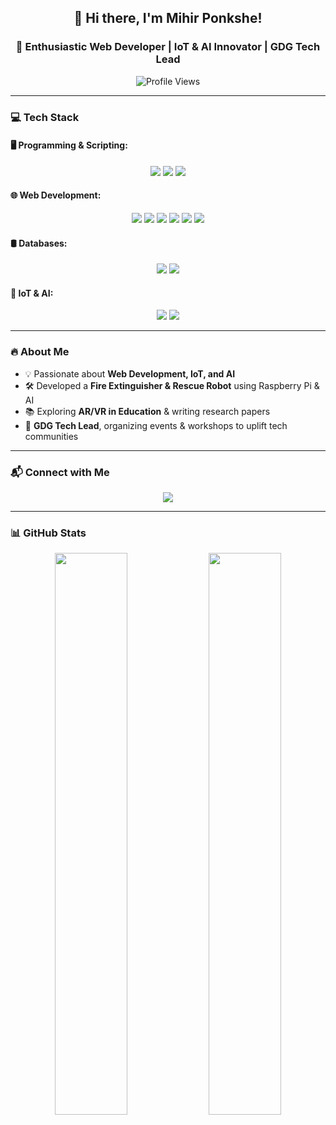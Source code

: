 <div align="center" style="font-family: "Times New Roman", Times, serif;">

## 👋 Hi there, I'm Mihir Ponkshe!  
### 🚀 Enthusiastic Web Developer | IoT & AI Innovator | GDG Tech Lead  

![Profile Views](https://komarev.com/ghpvc/?username=MihirPonkshe&label=Profile%20Views&color=0e75b6&style=flat)  
</div>

---

### 💻 Tech Stack

#### 🖥️ **Programming & Scripting:**
<p align="center">
<img src="https://img.shields.io/badge/C++-00599C?style=for-the-badge&logo=c%2B%2B&logoColor=white" />
<img src="https://img.shields.io/badge/Python-3776AB?style=for-the-badge&logo=python&logoColor=white" />
<img src="https://img.shields.io/badge/JavaScript-F7DF1E?style=for-the-badge&logo=javascript&logoColor=black" />
</p>

#### 🌐 **Web Development:**
<p align="center">
<img src="https://img.shields.io/badge/HTML5-E34F26?style=for-the-badge&logo=html5&logoColor=white" />
<img src="https://img.shields.io/badge/CSS3-1572B6?style=for-the-badge&logo=css3&logoColor=white" />
<img src="https://img.shields.io/badge/Bootstrap-563D7C?style=for-the-badge&logo=bootstrap&logoColor=white" />
<img src="https://img.shields.io/badge/React-20232A?style=for-the-badge&logo=react&logoColor=61DAFB" />
<img src="https://img.shields.io/badge/Node.js-43853D?style=for-the-badge&logo=node.js&logoColor=white" />
<img src="https://img.shields.io/badge/Express.js-000000?style=for-the-badge&logo=express&logoColor=white" />
</p>

#### 🛢️ **Databases:**
<p align="center">
<img src="https://img.shields.io/badge/MySQL-4479A1?style=for-the-badge&logo=mysql&logoColor=white" />
<img src="https://img.shields.io/badge/MongoDB-47A248?style=for-the-badge&logo=mongodb&logoColor=white" />
</p>

#### 🤖 **IoT & AI:**
<p align="center">
<img src="https://img.shields.io/badge/Raspberry%20Pi-C51A4A?style=for-the-badge&logo=raspberry-pi&logoColor=white" />
<img src="https://img.shields.io/badge/TensorFlow-FF6F00?style=for-the-badge&logo=tensorflow&logoColor=white" />
</p>

---

### 🔥 About Me
- 💡 Passionate about **Web Development, IoT, and AI**
- 🛠️ Developed a **Fire Extinguisher & Rescue Robot** using Raspberry Pi & AI
- 📚 Exploring **AR/VR in Education** & writing research papers
- 🎤 **GDG Tech Lead**, organizing events & workshops to uplift tech communities

---

### 📬 Connect with Me
<div align="center">
<a href="https://www.linkedin.com/in/mihir-ponkshe-8b7664257">
<img src="https://img.shields.io/badge/LinkedIn-0A66C2?style=for-the-badge&logo=linkedin&logoColor=white" />
</a>
</div>

---

### 📊 GitHub Stats
<div align="center">
<img src="https://github-readme-stats.vercel.app/api?username=MihirPonkshe&show_icons=true&theme=radical" width="48%" />
<img src="https://github-readme-stats.vercel.app/api/top-langs/?username=MihirPonkshe&layout=compact&theme=radical" width="48%" />
</div>
